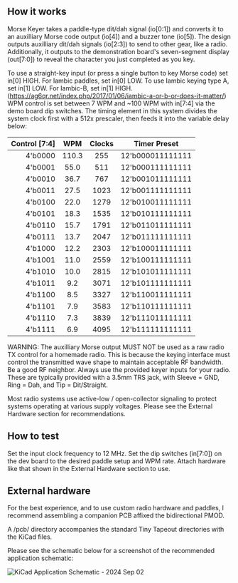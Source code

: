 <!---

This file is used to generate your project datasheet. Please fill in the information below and delete any unused
sections.

You can also include images in this folder and reference them in the markdown. Each image must be less than
512 kb in size, and the combined size of all images must be less than 1 MB.
-->

## How it works

Morse Keyer takes a paddle-type dit/dah signal (io[0:1]) and converts it to an auxilliary Morse code output (io[4]) and a buzzer tone (io[5]).
The design outputs auxilliary dit/dah signals (io[2:3]) to send to other gear, like a radio.
Additionally, it outputs to the demonstration board's seven-segment display (out[7:0]) to reveal the character you just completed as you key.

To use a straight-key input (or press a single button to key Morse code) set in[0] HIGH. For Iambic paddles, set in[0] LOW.
To use Iambic keying type A, set in[1] LOW. For Iambic-B, set in[1] HIGH. (https://ag6qr.net/index.php/2017/01/06/iambic-a-or-b-or-does-it-matter/)
WPM control is set between 7 WPM and ~100 WPM with in[7:4] via the demo board dip switches.
The timing element in this system divides the system clock first with a 512x prescaler, then feeds it into the variable delay below:

| Control [7:4] | WPM   | Clocks | Timer Preset     |
| ------------: | :---: | :----: | :--------------: |
| 4'b0000       | 110.3 | 255    | 12'b000011111111 |
| 4'b0001       | 55.0  | 511    | 12'b000111111111 |
| 4'b0010       | 36.7  | 767    | 12'b001011111111 |
| 4'b0011       | 27.5  | 1023   | 12'b001111111111 |
| 4'b0100       | 22.0  | 1279   | 12'b010011111111 |
| 4'b0101       | 18.3  | 1535   | 12'b010111111111 |
| 4'b0110       | 15.7  | 1791   | 12'b011011111111 |
| 4'b0111       | 13.7  | 2047   | 12'b011111111111 |
| 4'b1000       | 12.2  | 2303   | 12'b100011111111 |
| 4'b1001       | 11.0  | 2559   | 12'b100111111111 |
| 4'b1010       | 10.0  | 2815   | 12'b101011111111 |
| 4'b1011       | 9.2   | 3071   | 12'b101111111111 |
| 4'b1100       | 8.5   | 3327   | 12'b110011111111 |
| 4'b1101       | 7.9   | 3583   | 12'b110111111111 |
| 4'b1110       | 7.3   | 3839   | 12'b111011111111 |
| 4'b1111       | 6.9   | 4095   | 12'b111111111111 |

WARNING: The auxilliary Morse output MUST NOT be used as a raw radio TX control for a homemade radio. 
This is because the keying interface must control the transmitted wave shape to maintain acceptable RF bandwidth. 
Be a good RF neighbor. Always use the provided keyer inputs for your radio. 
These are typically provided with a 3.5mm TRS jack, with Sleeve = GND, Ring = Dah, and Tip = Dit/Straight.

Most radio systems use active-low / open-collector signaling to protect systems operating at various supply voltages. 
Please see the External Hardware section for recommendations.

## How to test

Set the input clock frequency to 12 MHz.
Set the dip switches (in[7:0]) on the dev board to the desired paddle setup and WPM rate.
Attach hardware like that shown in the External Hardware section to use.

## External hardware

For the best experience, and to use custom radio hardware and paddles, I recommend assembling a companion PCB affixed the bidirectional PMOD.

A /pcb/ directory accompanies the standard Tiny Tapeout directories with the KiCad files.

Please see the schematic below for a screenshot of the recommended application schematic:

![KiCad Application Schematic - 2024 Sep 02](https://github.com/b-etz/tt08-morse-keyer/blob/main/docs/application_schematic.jpg?raw=true)
